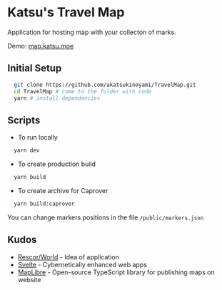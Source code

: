 # Katsu's Travel Map

Application for hosting map with your collecton of marks.

Demo: [map.katsu.moe](https://map.katsu.moe)

## Initial Setup

```sh
  git clone https://github.com/akatsukinoyami/TravelMap.git
  cd TravelMap # come to the folder with code
  yarn # install dependencies
```

## Scripts

- To run locally

```sh
  yarn dev
```

- To create production build

```sh
  yarn build
```

- To create archive for Caprover

```sh
  yarn build:caprover
```

You can change markers positions in the file `/public/markers.json`

## Kudos

- [Rescor/World](https://github.com/Rescor/World) - Idea of application
- [Svelte](https://svelte.dev/) - Cybernetically enhanced web apps
- [MapLibre](https://maplibre.org/) - Open-source TypeScript library for publishing maps on website
